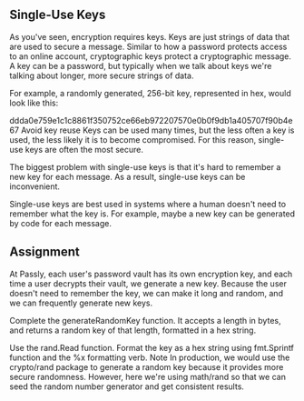 ## Single-Use Keys

As you've seen, encryption requires keys. Keys are just strings of data that are used to secure a message. Similar to how a password protects access to an online account, cryptographic keys protect a cryptographic message. A key can be a password, but typically when we talk about keys we're talking about longer, more secure strings of data.

For example, a randomly generated, 256-bit key, represented in hex, would look like this:

ddda0e759e1c1c8861f350752ce66eb972207570e0b0f9db1a405707f90b4e67
Avoid key reuse
Keys can be used many times, but the less often a key is used, the less likely it is to become compromised. For this reason, single-use keys are often the most secure.

The biggest problem with single-use keys is that it's hard to remember a new key for each message. As a result, single-use keys can be inconvenient.

Single-use keys are best used in systems where a human doesn't need to remember what the key is. For example, maybe a new key can be generated by code for each message.

## Assignment

At Passly, each user's password vault has its own encryption key, and each time a user decrypts their vault, we generate a new key. Because the user doesn't need to remember the key, we can make it long and random, and we can frequently generate new keys.

Complete the generateRandomKey function. It accepts a length in bytes, and returns a random key of that length, formatted in a hex string.

Use the rand.Read function.
Format the key as a hex string using fmt.Sprintf function and the %x formatting verb.
Note
In production, we would use the crypto/rand package to generate a random key because it provides more secure randomness. However, here we're using math/rand so that we can seed the random number generator and get consistent results.
